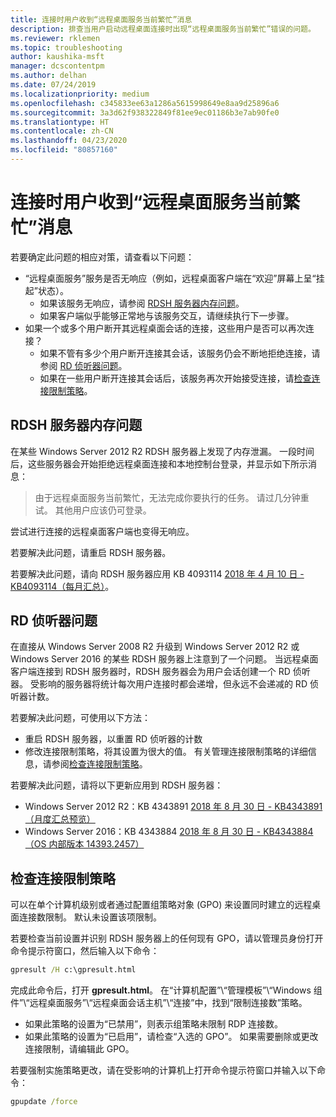 ```yaml
---
title: 连接时用户收到“远程桌面服务当前繁忙”消息
description: 排查当用户启动远程桌面连接时出现“远程桌面服务当前繁忙”错误的问题。
ms.reviewer: rklemen
ms.topic: troubleshooting
author: kaushika-msft
manager: dcscontentpm
ms.author: delhan
ms.date: 07/24/2019
ms.localizationpriority: medium
ms.openlocfilehash: c345833ee63a1286a5615998649e8aa9d25896a6
ms.sourcegitcommit: 3a3d62f938322849f81ee9ec01186b3e7ab90fe0
ms.translationtype: HT
ms.contentlocale: zh-CN
ms.lasthandoff: 04/23/2020
ms.locfileid: "80857160"
---
```

# <a name="on-connecting-user-receives-remote-desktop-service-is-currently-busy-message"></a>连接时用户收到“远程桌面服务当前繁忙”消息

若要确定此问题的相应对策，请查看以下问题：

- “远程桌面服务”服务是否无响应（例如，远程桌面客户端在“欢迎”屏幕上呈“挂起”状态）。  
   - 如果该服务无响应，请参阅 [RDSH 服务器内存问题](#rdsh-server-memory-issue)。
   - 如果客户端似乎能够正常地与该服务交互，请继续执行下一步骤。
- 如果一个或多个用户断开其远程桌面会话的连接，这些用户是否可以再次连接？  
   - 如果不管有多少个用户断开连接其会话，该服务仍会不断地拒绝连接，请参阅 [RD 侦听器问题](#rd-listener-issue)。
   - 如果在一些用户断开连接其会话后，该服务再次开始接受连接，请[检查连接限制策略](#check-the-connection-limit-policy)。

## <a name="rdsh-server-memory-issue"></a>RDSH 服务器内存问题

在某些 Windows Server 2012 R2 RDSH 服务器上发现了内存泄漏。 一段时间后，这些服务器会开始拒绝远程桌面连接和本地控制台登录，并显示如下所示消息：

> 由于远程桌面服务当前繁忙，无法完成你要执行的任务。 请过几分钟重试。 其他用户应该仍可登录。

尝试进行连接的远程桌面客户端也变得无响应。

若要解决此问题，请重启 RDSH 服务器。

若要解决此问题，请向 RDSH 服务器应用 KB 4093114 [2018 年 4 月 10 日 - KB4093114（每月汇总）](https://support.microsoft.com/help/4093114/)。

## <a name="rd-listener-issue"></a>RD 侦听器问题

在直接从 Windows Server 2008 R2 升级到 Windows Server 2012 R2 或 Windows Server 2016 的某些 RDSH 服务器上注意到了一个问题。 当远程桌面客户端连接到 RDSH 服务器时，RDSH 服务器会为用户会话创建一个 RD 侦听器。 受影响的服务器将统计每次用户连接时都会递增，但永远不会递减的 RD 侦听器计数。

若要解决此问题，可使用以下方法：

  - 重启 RDSH 服务器，以重置 RD 侦听器的计数
  - 修改连接限制策略，将其设置为很大的值。 有关管理连接限制策略的详细信息，请参阅[检查连接限制策略](#check-the-connection-limit-policy)。

若要解决此问题，请将以下更新应用到 RDSH 服务器：

  - Windows Server 2012 R2：KB 4343891 [2018 年 8 月 30 日 - KB4343891（月度汇总预览）](https://support.microsoft.com/help/4343891/windows-81-update-kb4343891)
  - Windows Server 2016：KB 4343884 [2018 年 8 月 30 日 - KB4343884（OS 内部版本 14393.2457）](https://support.microsoft.com/help/4343884/windows-10-update-kb4343884)

## <a name="check-the-connection-limit-policy"></a>检查连接限制策略

可以在单个计算机级别或者通过配置组策略对象 (GPO) 来设置同时建立的远程桌面连接数限制。 默认未设置该项限制。

若要检查当前设置并识别 RDSH 服务器上的任何现有 GPO，请以管理员身份打开命令提示符窗口，然后输入以下命令：
  
```cmd
gpresult /H c:\gpresult.html
```
   
完成此命令后，打开 **gpresult.html**。 在“计算机配置”\\“管理模板”\\“Windows 组件”\\“远程桌面服务”\\“远程桌面会话主机”\\“连接”中，找到“限制连接数”策略。  

  - 如果此策略的设置为“已禁用”，则表示组策略未限制 RDP 连接数。 
  - 如果此策略的设置为“已启用”，请检查“入选的 GPO”。   如果需要删除或更改连接限制，请编辑此 GPO。

若要强制实施策略更改，请在受影响的计算机上打开命令提示符窗口并输入以下命令：
  
```cmd
gpupdate /force
```
  
